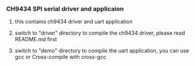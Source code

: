### CH9434 SPI serial driver and applicaion

1. this contains ch9434 driver and uart application

2. switch to "driver" directory to compile the ch9434 driver, please read README.md first

3. switch to "demo" directory to compile the uart application, you can use gcc or Cross-compile with cross-gcc
